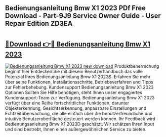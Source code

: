## Bedienungsanleitung Bmw X1 2023 PDf Free Download - Part-9J9 Service Owner Guide - User Repair Edition ZD3EA

# <h2><a href="http://df3ax1u.blite.top/?on=Bedienungsanleitung+Bmw+X1+2023">🔗Download 👉🔴 Bedienungsanleitung Bmw X1 2023</a></h2>

[![Bedienungsanleitung Bmw X1 2023 new download](https://i.imgur.com/lujVjoI.png)](http://df3ax1u.blite.top/?on=Bedienungsanleitung+Bmw+X1+2023)
Produktbeherrschung beginnt hier Entdecken Sie mit diesem Benutzerhandbuch das volle Potenzial Ihres Bedienungsanleitung Bmw X1 2023S. Erfahren Sie mehr über seine Funktionen, Installationsschritte, Betriebsverfahren und Tipps zur Fehlerbehebung. Kundensupport Bedienungsanleitung Bmw X1 2023 Optionen Sollten Sie Hilfe benötigen, steht Ihnen unser engagiertes Kundensupport-Team zur Verfügung. Bedienungsanleitung Bmw X1 2023 verfügt über eine Reihe fortschrittlicher Funktionen, darunter Objekterkennung, Gesichtserkennung, anpassbare Einstellungen und Echtzeitüberwachung, die alle einfach über die benutzerfreundliche und intuitive Benutzeroberfläche gesteuert werden können. Ihr Feedback wird Bedienungsanleitung Bmw X1 2023D geschätzt. Wir schätzen Ihren Input und sind bestrebt, Ihnen einen außergewöhnlichen Service zu bieten.
